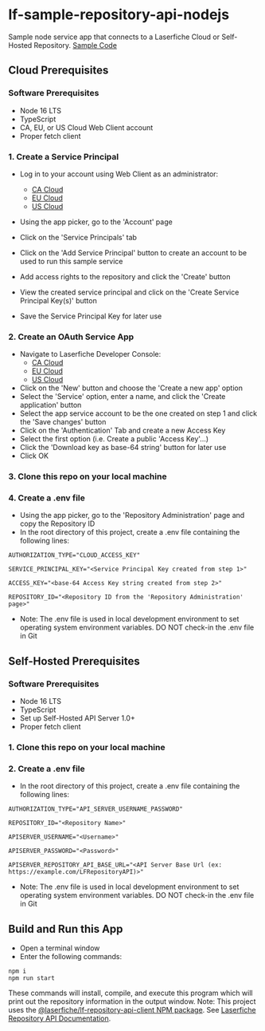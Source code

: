 # lf-sample-repository-api-nodejs

Sample node service app that connects to a Laserfiche Cloud or Self-Hosted Repository.
[Sample Code](./index.ts)

## Cloud Prerequisites

### Software Prerequisites

- Node 16 LTS
- TypeScript
- CA, EU, or US Cloud Web Client account
- Proper fetch client

### 1. Create a Service Principal

- Log in to your account using Web Client as an administrator:

  - [CA Cloud](https://app.laserfiche.ca/laserfiche)
  - [EU Cloud](https://app.eu.laserfiche.com/laserfiche)
  - [US Cloud](https://app.laserfiche.com/laserfiche)
  
- Using the app picker, go to the 'Account' page
- Click on the 'Service Principals' tab
- Click on the 'Add Service Principal' button to create an account to be used to run this sample service
- Add access rights to the repository and click the 'Create' button
- View the created service principal and click on the 'Create Service Principal Key(s)' button
- Save the Service Principal Key for later use

### 2. Create an OAuth Service App

- Navigate to Laserfiche Developer Console:
  - [CA Cloud](https://app.laserfiche.ca/devconsole/)
  - [EU Cloud](https://app.eu.laserfiche.com/devconsole/)
  - [US Cloud](https://app.laserfiche.com/devconsole/)
- Click on the 'New' button and choose the 'Create a new app' option
- Select the 'Service' option, enter a name, and click the 'Create application' button
- Select the app service account to be the one created on step 1 and click the 'Save changes' button
- Click on the 'Authentication' Tab and create a new Access Key
- Select the first option (i.e. Create a public 'Access Key'...)
- Click the 'Download key as base-64 string' button for later use
- Click OK

### 3. Clone this repo on your local machine

### 4. Create a .env file

- Using the app picker, go to the 'Repository Administration' page and copy the Repository ID
- In the root directory of this project, create a .env file containing the following lines:
```
AUTHORIZATION_TYPE="CLOUD_ACCESS_KEY" 

SERVICE_PRINCIPAL_KEY="<Service Principal Key created from step 1>"

ACCESS_KEY="<base-64 Access Key string created from step 2>"

REPOSITORY_ID="<Repository ID from the 'Repository Administration' page>"
```
- Note: The .env file is used in local development environment to set operating system environment variables. DO NOT
  check-in the .env file in Git

## Self-Hosted Prerequisites

### Software Prerequisites

- Node 16 LTS
- TypeScript
- Set up Self-Hosted API Server 1.0+
- Proper fetch client

### 1. Clone this repo on your local machine

### 2. Create a .env file

- In the root directory of this project, create a .env file containing the following lines:

```
AUTHORIZATION_TYPE="API_SERVER_USERNAME_PASSWORD" 

REPOSITORY_ID="<Repository Name>"

APISERVER_USERNAME="<Username>"

APISERVER_PASSWORD="<Password>"

APISERVER_REPOSITORY_API_BASE_URL="<API Server Base Url (ex: https://example.com/LFRepositoryAPI)>"
```
- Note: The .env file is used in local development environment to set operating system environment variables. DO NOT
  check-in the .env file in Git

## Build and Run this App

- Open a terminal window
- Enter the following commands:

```node
npm i
npm run start
```

These commands will install, compile, and execute this program which will print out the repository information in the output window.
Note: This project uses the [@laserfiche/lf-repository-api-client
 NPM package](https://www.npmjs.com/package/@laserfiche/lf-repository-api-client). See [Laserfiche Repository API Documentation](https://developer.laserfiche.com/libraries.html).
